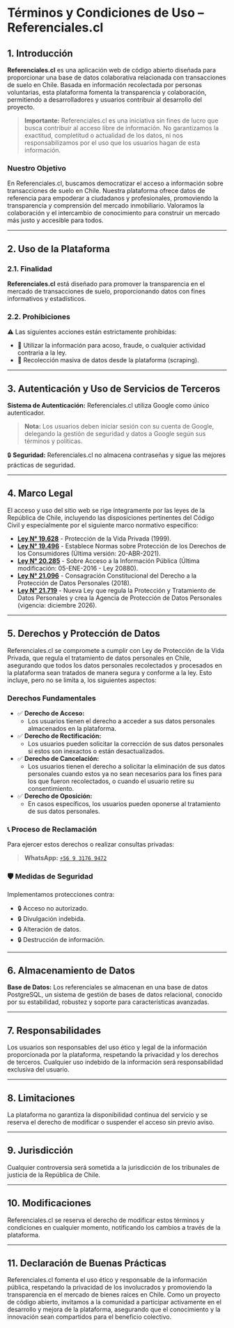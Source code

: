 # Términos y Condiciones de Uso – Referenciales.cl

## 1. Introducción

**Referenciales.cl** es una aplicación web de código abierto diseñada para proporcionar una base de datos colaborativa relacionada con transacciones de suelo en Chile. Basada en información recolectada por personas voluntarias, esta plataforma fomenta la transparencia y colaboración, permitiendo a desarrolladores y usuarios contribuir al desarrollo del proyecto.

> **Importante:** Referenciales.cl es una iniciativa sin fines de lucro que busca contribuir al acceso libre de información. No garantizamos la exactitud, completitud o actualidad de los datos, ni nos responsabilizamos por el uso que los usuarios hagan de esta información.

### Nuestro Objetivo
En Referenciales.cl, buscamos democratizar el acceso a información sobre transacciones de suelo en Chile. Nuestra plataforma ofrece datos de referencia para empoderar a ciudadanos y profesionales, promoviendo la transparencia y comprensión del mercado inmobiliario. Valoramos la colaboración y el intercambio de conocimiento para construir un mercado más justo y accesible para todos.



---

## 2. Uso de la Plataforma

### 2.1. Finalidad
**Referenciales.cl** está diseñado para promover la transparencia en el mercado de transacciones de suelo, proporcionando datos con fines informativos y estadísticos.

### 2.2. Prohibiciones
⚠️ Las siguientes acciones están estrictamente prohibidas:
* 🚫 Utilizar la información para acoso, fraude, o cualquier actividad contraria a la ley.
* 🚫 Recolección masiva de datos desde la plataforma (scraping).

---

## 3. Autenticación y Uso de Servicios de Terceros

**Sistema de Autenticación:** Referenciales.cl utiliza Google como único autenticador.

> **Nota:** Los usuarios deben iniciar sesión con su cuenta de Google, delegando la gestión de seguridad y datos a Google según sus términos y políticas.

🔒 **Seguridad:** Referenciales.cl no almacena contraseñas y sigue las mejores prácticas de seguridad.

---

## 4. Marco Legal

El acceso y uso del sitio web se rige íntegramente por las leyes de la República de Chile, incluyendo las disposiciones pertinentes del Código Civil y especialmente por el siguiente marco normativo específico:

* **<a href="https://www.bcn.cl/leychile/navegar?idNorma=141599" target="_blank" rel="noopener noreferrer">Ley N° 19.628</a>** - Protección de la Vida Privada (1999).
* **<a href="https://www.bcn.cl/leychile/navegar?idNorma=61438" target="_blank" rel="noopener noreferrer">Ley N° 19.496</a>** - Establece Normas sobre Protección de los Derechos de los Consumidores (Última versión: 20-ABR-2021).
* **<a href="https://www.bcn.cl/leychile/navegar?idNorma=276363" target="_blank" rel="noopener noreferrer">Ley N° 20.285</a>** - Sobre Acceso a la Información Pública (Última modificación: 05-ENE-2016 - Ley 20880).
* **<a href="https://www.bcn.cl/leychile/navegar?idNorma=1119730" target="_blank" rel="noopener noreferrer">Ley N° 21.096</a>** - Consagración Constitucional del Derecho a la Protección de Datos Personales (2018).
* **<a href="https://www.bcn.cl/leychile/navegar?idNorma=1209272" target="_blank" rel="noopener noreferrer">Ley N° 21.719</a>** - Nueva Ley que regula la Protección y Tratamiento de Datos Personales y crea la Agencia de Protección de Datos Personales (vigencia: diciembre 2026).

---

## 5. Derechos y Protección de Datos

Referenciales.cl se compromete a cumplir con Ley de Protección de la Vida Privada, que regula el tratamiento de datos personales en Chile, asegurando que todos los datos personales recolectados y procesados en la plataforma sean tratados de manera segura y conforme a la ley. Esto incluye, pero no se limita a, los siguientes aspectos:

### Derechos Fundamentales

* ✅ **Derecho de Acceso:** 
  - Los usuarios tienen el derecho a acceder a sus datos personales almacenados en la plataforma.
* ✅ **Derecho de Rectificación:** 
  - Los usuarios pueden solicitar la corrección de sus datos personales si estos son inexactos o están desactualizados.
* ✅ **Derecho de Cancelación:** 
  - Los usuarios tienen el derecho a solicitar la eliminación de sus datos personales cuando estos ya no sean necesarios para los fines para los que fueron recolectados, o cuando el usuario retire su consentimiento.
* ✅ **Derecho de Oposición:** 
  - En casos específicos, los usuarios pueden oponerse al tratamiento de sus datos personales.

### 📞 Proceso de Reclamación
Para ejercer estos derechos o realizar consultas privadas:
> **WhatsApp:** [`+56 9 3176 9472`](https://wa.me/56931769472)

### 🛡️ Medidas de Seguridad
Implementamos protecciones contra:
* 🔒 Acceso no autorizado.
* 🔒 Divulgación indebida.
* 🔒 Alteración de datos.
* 🔒 Destrucción de información.

---

## 6. Almacenamiento de Datos

**Base de Datos:** Los referenciales se almacenan en una base de datos PostgreSQL, un sistema de gestión de bases de datos relacional, conocido por su estabilidad, robustez y soporte para características avanzadas.

---

## 7. Responsabilidades

Los usuarios son responsables del uso ético y legal de la información proporcionada por la plataforma, respetando la privacidad y los derechos de terceros. Cualquier uso indebido de la información será responsabilidad exclusiva del usuario.

---

## 8. Limitaciones

La plataforma no garantiza la disponibilidad continua del servicio y se reserva el derecho de modificar o suspender el acceso sin previo aviso.

---

## 9. Jurisdicción

Cualquier controversia será sometida a la jurisdicción de los tribunales de justicia de la República de Chile.

---

## 10. Modificaciones

Referenciales.cl se reserva el derecho de modificar estos términos y condiciones en cualquier momento, notificando los cambios a través de la plataforma.

---

## 11. Declaración de Buenas Prácticas

Referenciales.cl fomenta el uso ético y responsable de la información pública, respetando la privacidad de los involucrados y promoviendo la transparencia en el mercado de bienes raíces en Chile. Como un proyecto de código abierto, invitamos a la comunidad a participar activamente en el desarrollo y mejora de la plataforma, asegurando que el conocimiento y la innovación sean compartidos para el beneficio colectivo.
